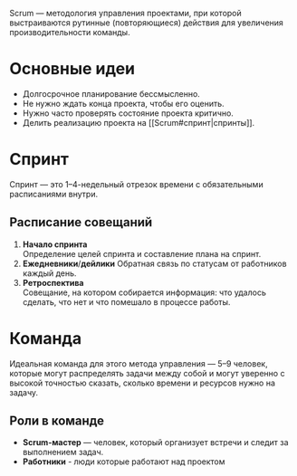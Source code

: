 Scrum — методология управления проектами, при которой выстраиваются рутинные (повторяющиеся) действия для увеличения производительности команды.

# Основные идеи
- Долгосрочное планирование бессмысленно.
- Не нужно ждать конца проекта, чтобы его оценить.
- Нужно часто проверять состояние проекта критично.
- Делить реализацию проекта на [[Scrum#спринт|спринты]].
# Спринт
Спринт — это 1–4-недельный отрезок времени с обязательными расписаниями внутри.
## Расписание совещаний
1. **Начало спринта**  
    Определение целей спринта и составление плана на спринт.
2. **Ежедневники**/**дейлики**
    Обратная связь по статусам от работников каждый день.
3. **Ретроспектива**  
    Совещание, на котором собирается информация: что удалось сделать, что нет и что помешало в процессе работы.

# Команда
Идеальная команда для этого метода управления — 5–9 человек, которые могут распределять задачи между собой и могут уверенно с высокой точностью сказать, сколько времени и ресурсов нужно на задачу.
## Роли в команде
- **Scrum-мастер** — человек, который организует встречи и следит за выполнением задач. 
- **Работники** - люди которые работают над проектом 